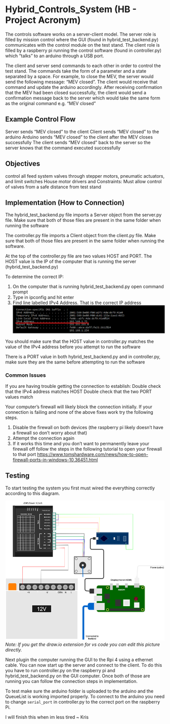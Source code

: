 # Hybrid_Controls_System (HB - Project Acronym)

The controls software works on a server-client model. The server role is filled by mission control where the GUI (found in hybrid_test_backend.py) communicates with the control module on the test stand. The client role is filled by a raspberry pi running the control software (found in controller.py) which “talks” to an arduino through a USB port. 

The client and server send commands to each other in order to control the test stand. The commands take the form of a parameter and a state separated by a space. For example, to close the MEV, the server would send the following message: “MEV closed”. The client would receive that command and update the arduino accordingly. After receiving confirmation that the MEV had been closed successfully, the client would send a confirmation message back to the server which would take the same form as the original command e.g. “MEV closed”

## Example Control Flow

Server sends “MEV closed” to the client
Client sends “MEV closed” to the arduino
Arduino sends “MEV closed” to the client after the MEV closes successfully
The client sends “MEV closed” back to the server so the server knows that the command executed successfully

## Objectives
control all feed system valves through stepper motors, pneumatic actuators, and limit switches
House motor drivers and 
Constraints:
Must allow control of valves from a safe distance from test stand

## Implementation (How to Connection)

The hybrid_test_backend.py file imports a Server object from the server.py file. Make sure that both of those files are present in the same folder when running the software

The controller.py file imports a Client object from the client.py file. Make sure that both of those files are present in the same folder when running the software.

At the top of the controller.py file are two values HOST and PORT. 
The HOST value is the IP of the computer that is running the server (hybrid_test_backend.py)

To determine the correct IP:
1. On the computer that is running hybrid_test_backend.py open command prompt
2. Type in ipconfig and hit enter
3. Find line labelled IPv4 Address. That is the correct IP address
![IPconnection](./source/images/IPconnection.png)

You should make sure that the HOST value in controller.py matches the value of the IPv4 address before you attempt to run the software

There is a PORT value in both hybrid_test_backend.py and in controller.py, make sure they are the same before attempting to run the software

### Common Issues
If you are having trouble getting the connection to establish:
Double check that the IPv4 address matches HOST
Double check that the two PORT values match

Your computer’s firewall will likely block the connection initially. If your connection is failing and none of the above fixes work try the following steps.

1. Disable the firewall on both devices (the raspberry pi likely doesn’t have a firewall so don’t worry about that) 
2. Attempt the connection again
3. If it works this time and you don’t want to permanently leave your firewall off follow the steps in the following tutorial to open your firewall to that port https://www.tomshardware.com/news/how-to-open-firewall-ports-in-windows-10,36451.html

## Testing

To start testing the system you first must wired the everything correctly according to this diagram.  

![Wiring Diagram](./source/images/ControlsWiringDiagram.drawio.png)
_Note: If you get the draw.io extension for vs code you can edit this picture directly._

  Next plugin the computer running the GUI to the Rpi 4 using a ethernet cable. You can now start up the server and connect to the client. To do this you have to run controller.py on the raspberry pi and hybrid_test_backend.py on the GUI computer. Once both of those are running you can follow the connection steps in implementation.

  To test make sure the arduino folder is uploaded to the arduino and the QueueList is working imported properly. To connect to the arduino you need to change `serial_port` in controller.py to the correct port on the raspberry Pi.

   
  
I will finish this when im less tired ~ Kris